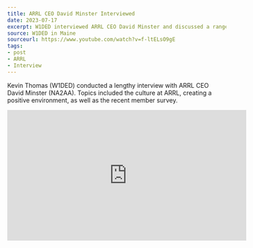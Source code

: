 ```yaml
---
title: ARRL CEO David Minster Interviewed
date: 2023-07-17
excerpt: W1DED interviewed ARRL CEO David Minster and discussed a range of topics.
source: W1DED in Maine
sourceurl: https://www.youtube.com/watch?v=f-ltELsO9gE
tags:
- post
- ARRL
- Interview
---
```

Kevin Thomas (W1DED) conducted a lengthy interview with ARRL CEO David Minster (NA2AA). Topics included the culture at ARRL, creating a positive environment, as well as the recent member survey.

<iframe width="550" height="300" src="https://www.youtube.com/embed/f-ltELsO9gE" title="YouTube video player" frameborder="0" allow="accelerometer; autoplay; clipboard-write; encrypted-media; gyroscope; picture-in-picture; web-share" allowfullscreen></iframe>